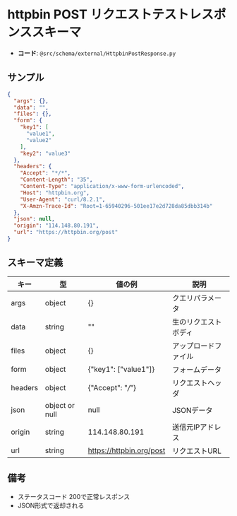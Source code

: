 # httpbin POST リクエストテストレスポンススキーマ

- **コード**: `@src/schema/external/HttpbinPostResponse.py`

## サンプル
```json
{
  "args": {},
  "data": "",
  "files": {},
  "form": {
    "key1": [
      "value1",
      "value2"
    ],
    "key2": "value3"
  },
  "headers": {
    "Accept": "*/*",
    "Content-Length": "35",
    "Content-Type": "application/x-www-form-urlencoded",
    "Host": "httpbin.org",
    "User-Agent": "curl/8.2.1",
    "X-Amzn-Trace-Id": "Root=1-65940296-501ee17e2d728da85dbb314b"
  },
  "json": null,
  "origin": "114.148.80.191",
  "url": "https://httpbin.org/post"
}
```

## スキーマ定義

| キー | 型 | 値の例 | 説明 |
| -- | -- | -- | -- |
| args | object | {} | クエリパラメータ |
| data | string | "" | 生のリクエストボディ |
| files | object | {} | アップロードファイル |
| form | object | {"key1": ["value1"]} | フォームデータ |
| headers | object | {"Accept": "*/*"} | リクエストヘッダ |
| json | object or null | null | JSONデータ |
| origin | string | 114.148.80.191 | 送信元IPアドレス |
| url | string | https://httpbin.org/post | リクエストURL |

## 備考
- ステータスコード 200で正常レスポンス
- JSON形式で返却される